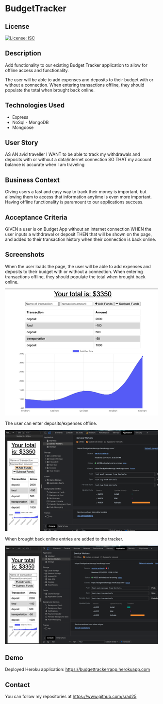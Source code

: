 # BudgetTracker

## License

[![License: ISC](https://img.shields.io/badge/License-ISC-blue.svg)](https://opensource.org/licenses/ISC)

## Description
Add functionality to our existing Budget Tracker application to allow for offline access and functionality.

The user will be able to add expenses and deposits to their budget with or without a connection. When entering transactions offline, they should populate the total when brought back online.


## Technologies Used

* Express
* NoSql - MongoDB
* Mongoose

## User Story
AS AN avid traveller
I WANT to be able to track my withdrawals and deposits with or without a data/internet connection
SO THAT my account balance is accurate when I am traveling

## Business Context

Giving users a fast and easy way to track their money is important, but allowing them to access that information anytime is even more important. Having offline functionality is paramount to our applications success.


## Acceptance Criteria
GIVEN a user is on Budget App without an internet connection
WHEN the user inputs a withdrawal or deposit
THEN that will be shown on the page, and added to their transaction history when their connection is back online.


## Screenshots

When the user loads the page, the user will be able to add expenses and deposits to their budget with or without a connection. When entering transactions offline, they should populate the total when brought back online.

![Budget Tracker](./public/images/budget0.png)

The user can enter deposits/expenses offline.

![Offline](./public//images/budget1.png)

When brought back online entries are added to the tracker.

![Online](./public/images/budget2.png)

## Demo

Deployed Heroku application: https://budgettrackerrapp.herokuapp.com

## Contact

You can follow my repositories at https://www.github.com/srad25
